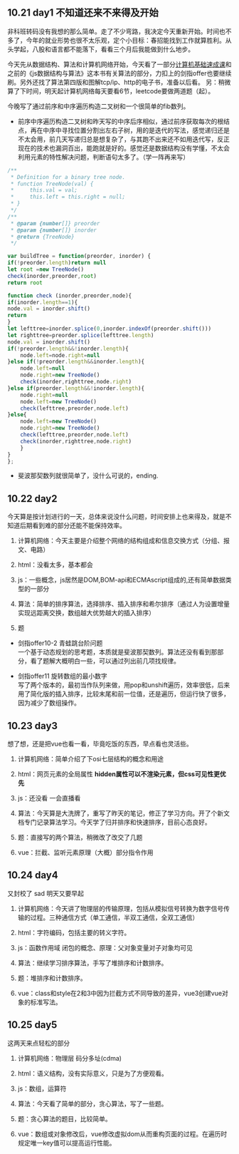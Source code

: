 ## 10.21 day1 不知道还来不来得及开始
  非科班转码没有我想的那么简单。走了不少弯路，我决定今天重新开始。时间也不多了，今年的就业形势也很不太乐观，定个小目标：春招能找到工作就算胜利。从头学起，八股和语言都不能落下，看看三个月后我能做到什么地步。
  
  今天先从数据结构、算法和计算机网络开始，今天看了一部分[计算机基础速成课](https://www.bilibili.com/video/BV1EW411u7)和之前的《js数据结构与算法》这本书有关算法的部分，力扣上的剑指offer也要继续刷。另外还找了算法第四版和图解tcp/ip、http的电子书，准备以后看。
另：稍微算了下时间，明天起计算机网络每天要看6节，leetcode要做两道题（起）。

今晚写了通过前序和中序遍历构造二叉树和一个很简单的fib数列。

+ 前序中序遍历构造二叉树和昨天写的中序后序相似，通过前序获取每次的根结点，再在中序中寻找位置分割出左右子树，用的是迭代的写法，感觉递归还是不太会用，前几天写递归总是想复杂了，与其跑不出来还不如用迭代写，反正现在的技术也漏洞百出，能跑就是好的。感觉还是数据结构没有学懂，不太会利用元素的特性解决问题，判断语句太多了。（学一阵再来写）
```javascript
/**
 * Definition for a binary tree node.
 * function TreeNode(val) {
 *     this.val = val;
 *     this.left = this.right = null;
 * }
 */
/**
 * @param {number[]} preorder
 * @param {number[]} inorder
 * @return {TreeNode}
 */

var buildTree = function(preorder, inorder) {
if(!preorder.length)return null
let root =new TreeNode()
check(inorder,preorder,root)
return root

function check (inorder,preorder,node){
if(inorder.length==1){
node.val = inorder.shift()
return
}
let lefttree=inorder.splice(0,inorder.indexOf(preorder.shift()))
let righttree=preorder.splice(lefttree.length)
node.val = inorder.shift()
if(!preorder.length&&!inorder.length){
    node.left=node.right=null
}else if(!preorder.length&&inorder.length){
    node.left=null
    node.right=new TreeNode()
    check(inorder,righttree,node.right)
}else if(preorder.length&&!inorder.length){
    node.right=null
    node.left=new TreeNode()
    check(lefttree,preorder,node.left)
}else{
    node.left=new TreeNode()
    node.right=new TreeNode()
    check(lefttree,preorder,node.left)
    check(inorder,righttree,node.right)
    }
}
};
```

+ 斐波那契数列就很简单了，没什么可说的，ending.

## 10.22 day2
今天算是按计划进行的一天，总体来说没什么问题，时间安排上也来得及，就是不知道后期看到难的部分还能不能保持效率。  

1. 计算机网络：今天主要是介绍整个网络的结构组成和信息交换方式（分组、报文、电路）  

2. html：没看太多，基本都会  

3. js：一些概念，js居然是DOM,BOM-api和ECMAscript组成的,还有简单数据类型的一部分  

4. 算法：简单的排序算法，选择排序、插入排序和希尔排序（通过人为设置增量实现远距离交换，数组越大优势越大的插入排序）  

5. 题  
+ 剑指offer10-2 青蛙跳台阶问题    
 一个基于动态规划的思考题，本质就是斐波那契数列。算法还没有看到那部分，看了题解大概明白一些，可以通过列出前几项找规律。  
 
+ 剑指offer11 旋转数组的最小数字    
 写了两个版本的，最初当作队列来做，用pop和unshift遍历，效率很低，后来用了简化版的插入排序，比较末尾和前一位值，还是遍历，但运行快了很多，因为减少了数组操作。  

## 10.23 day3
想了想，还是把vue也看一看，毕竟吃饭的东西，早点看也灵活些。  

1. 计算机网络：简单介绍了下osi七层结构的概念和用途  

2. html：网页元素的全局属性  <b>hidden属性可以不渲染元素，但css可见性更优先</b>  

3. js：还没看 一会直播看  

4. 算法：今天算是大洗牌了，重写了昨天的笔记，修正了学习方向。开了个新文档专门记录算法学习。今天学了归并排序和快速排序，目前心态良好。  

5. 题：直接写的两个算法，稍微改了改交了几题

6. vue：拦截、监听元素原理（大概）部分指令作用


## 10.24 day4
又封校了 sad 明天又要早起  

1. 计算机网络：今天讲了物理层的传输原理，包括从模拟信号转换为数字信号传输的过程。三种通信方式（单工通信，半双工通信，全双工通信）  

2. html：字符编码，包括主要的转义字符。  

3. js：函数作用域 闭包的概念、原理：父对象变量对子对象均可见  

4. 算法：继续学习排序算法，手写了堆排序和计数排序。  

5. 题：堆排序和计数排序。

6. vue：class和style在2和3中因为拦截方式不同导致的差异，vue3创建vue对象的标准写法。


## 10.25 day5
这两天来点轻松的部分

1. 计算机网络：物理层 码分多址(cdma)  

2. html：语义结构，没有实际意义，只是为了方便观看。  

3. js：数组，运算符  

4. 算法：今天看了简单的部分，贪心算法，写了一些题。  

5. 题：贪心算法的题目，比较简单。

6. vue：数组或对象修改后，vue修改虚拟dom从而重构页面的过程。在遍历时规定唯一key值可以提高运行性能。
